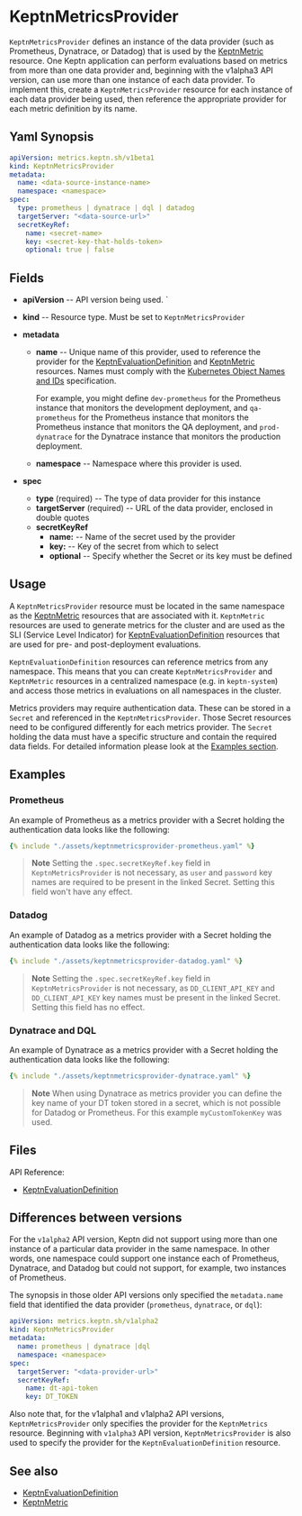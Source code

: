 # KeptnMetricsProvider

`KeptnMetricsProvider` defines an instance of the data provider
(such as Prometheus, Dynatrace, or Datadog)
that is used by the [KeptnMetric](metric.md) resource.
One Keptn application can perform evaluations based on metrics
from more than one data provider
and, beginning with the v1alpha3 API version,
can use more than one instance of each data provider.
To implement this, create a `KeptnMetricsProvider` resource
for each instance of each data provider being used,
then reference the appropriate provider
for each metric definition by its name.

## Yaml Synopsis

```yaml
apiVersion: metrics.keptn.sh/v1beta1
kind: KeptnMetricsProvider
metadata:
  name: <data-source-instance-name>
  namespace: <namespace>
spec:
  type: prometheus | dynatrace | dql | datadog
  targetServer: "<data-source-url>"
  secretKeyRef:
    name: <secret-name>
    key: <secret-key-that-holds-token>
    optional: true | false
```

## Fields

* **apiVersion** -- API version being used.
`
* **kind** -- Resource type.
   Must be set to `KeptnMetricsProvider`

* **metadata**
  * **name** -- Unique name of this provider,
    used to reference the provider for the
    [KeptnEvaluationDefinition](evaluationdefinition.md)
    and [KeptnMetric](metric.md) resources.
    Names must comply with the
    [Kubernetes Object Names and IDs](https://kubernetes.io/docs/concepts/overview/working-with-objects/names/#dns-subdomain-names)
    specification.

    For example, you might define `dev-prometheus`
    for the Prometheus instance that monitors the development deployment,
    and `qa-prometheus` for the Prometheus instance
    that monitors the Prometheus instance that monitors the QA deployment,
    and `prod-dynatrace` for the Dynatrace instance
    that monitors the production deployment.

  * **namespace** -- Namespace where this provider is used.

* **spec**

  * **type** (required) -- The type of data provider for this instance
  * **targetServer** (required) -- URL of the data provider, enclosed in double quotes
  * **secretKeyRef**
    * **name:** -- Name of the secret used by the provider
    * **key:** -- Key of the secret from which to select
    * **optional** -- Specify whether the Secret or its key must be defined

## Usage

A `KeptnMetricsProvider` resource must be located
in the same namespace as the
[KeptnMetric](metric.md)
resources that are associated with it.
`KeptnMetric` resources are used to generate metrics for the cluster
and are used as the SLI (Service Level Indicator) for
[KeptnEvaluationDefinition](evaluationdefinition.md)
resources that are used for pre- and post-deployment evaluations.

`KeptnEvaluationDefinition` resources can reference metrics
from any namespace.
This means that you can create `KeptnMetricsProvider`
and `KeptnMetric` resources
in a centralized namespace (e.g. in `keptn-system`)
and access those metrics in evaluations
on all namespaces in the cluster.

Metrics providers may require authentication data.
These can be stored in a `Secret` and referenced in the `KeptnMetricsProvider`.
Those Secret resources need to be configured differently for each metrics provider.
The `Secret` holding the data must have a specific structure
and contain the required data fields.
For detailed information please look at the [Examples section](#examples).

## Examples

### Prometheus

An example of Prometheus as a metrics provider with a Secret holding
the authentication data looks like the following:

```yaml
{% include "./assets/keptnmetricsprovider-prometheus.yaml" %}
```

> **Note**
Setting the `.spec.secretKeyRef.key` field in `KeptnMetricsProvider` is not necessary,
as `user` and `password` key names are required to be present in the linked Secret.
Setting this field won't have any effect.

### Datadog

An example of Datadog as a metrics provider with a Secret holding
the authentication data looks like the following:

```yaml
{% include "./assets/keptnmetricsprovider-datadog.yaml" %}
```

> **Note**
Setting the `.spec.secretKeyRef.key` field in `KeptnMetricsProvider` is not necessary,
as `DD_CLIENT_API_KEY` and `DD_CLIENT_API_KEY` key names must be
present in the linked Secret.
Setting this field has no effect.

### Dynatrace and DQL

An example of Dynatrace as a metrics provider with a Secret holding
the authentication data looks like the following:

```yaml
{% include "./assets/keptnmetricsprovider-dynatrace.yaml" %}
```

> **Note**
When using Dynatrace as metrics provider you can
define the key name of your DT token stored in a secret, 
which is not possible for Datadog or Prometheus.
For this example `myCustomTokenKey` was used.

## Files

API Reference:

* [KeptnEvaluationDefinition](../api-reference/lifecycle/index.md)

## Differences between versions

For the `v1alpha2` API version,
Keptn did not support
using more than one instance of a particular data provider
in the same namespace.
In other words, one namespace could support one instance each
of Prometheus, Dynatrace, and Datadog
but could not support, for example, two instances of Prometheus.

The synopsis in those older API versions
only specified the `metadata.name` field
that identified the data provider (`prometheus`, `dynatrace`, or `dql`):

```yaml
apiVersion: metrics.keptn.sh/v1alpha2
kind: KeptnMetricsProvider
metadata:
  name: prometheus | dynatrace |dql
  namespace: <namespace>
spec:
  targetServer: "<data-provider-url>"
  secretKeyRef:
    name: dt-api-token
    key: DT_TOKEN
```

Also note that, for the v1alpha1 and v1alpha2 API versions,
`KeptnMetricsProvider` only specifies the provider
for the `KeptnMetrics` resource.
Beginning with `v1alpha3` API version,
`KeptnMetricsProvider` is also used to specify the provider
for the `KeptnEvaluationDefinition` resource.

## See also

* [KeptnEvaluationDefinition](evaluationdefinition.md)
* [KeptnMetric](metric.md)
